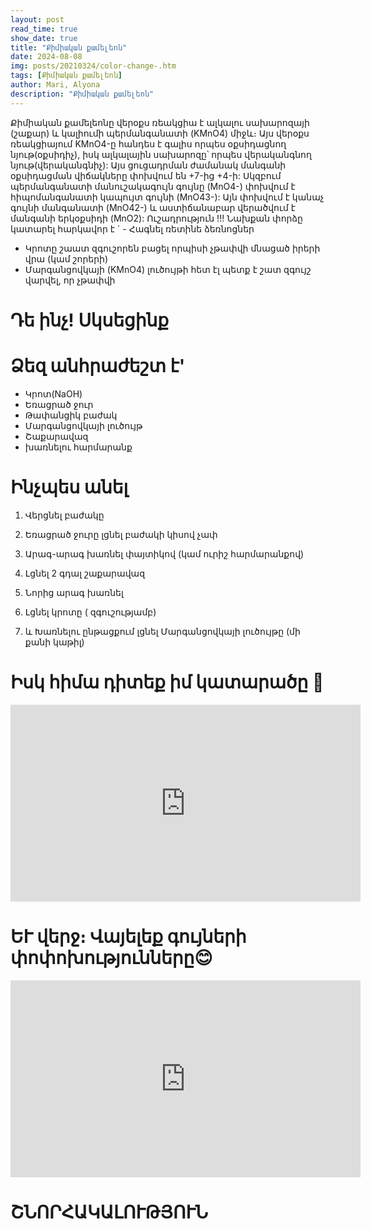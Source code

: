 ```yaml
---
layout: post
read_time: true
show_date: true
title: "Քիմիական քամելեոն"
date: 2024-08-08
img: posts/20210324/color-change-.htm
tags: [Քիմիական քամելեոն]
author: Mari, Alyona
description: "Քիմիական քամելեոն"
---
```



Քիմիական քամելեոնը վերօքս ռեակցիա է ալկալու սախարոզայի (շաքար) և կալիումի պերմանգանատի (KMnO4) միջև։ 
Այս վերօքս ռեակցիայում KMnO4-ը հանդես է գալիս որպես օքսիդացնող նյութ(օքսիդիչ), իսկ ալկալային սախարոզը՝ որպես վերականգնող նյութ(վերականգնիչ): 
Այս ցուցադրման ժամանակ մանգանի օքսիդացման վիճակները փոխվում են +7-ից +4-ի: 
Սկզբում պերմանգանատի մանուշակագույն գույնը (MnO4-) փոխվում է հիպոմանգանատի կապույտ գույնի (MnO43-): 
Այն փոխվում է կանաչ գույնի մանգանատի (MnO42-) և աստիճանաբար վերածվում է մանգանի երկօքսիդի (MnO2):
Ուշադրություն !!!
Նախքան փորձը կատարել հարկավոր է `
⁠- Հագնել ռետինե ձեռնոցներ
- Կրոտը շաատ զգուշորեն բացել որպիսի չթափվի մնացած իրերի վրա (կամ շորերի)
- Մարգանցովկայի (KMnO4) լուծույթի հետ էլ պետք է շատ զգույշ վարվել, որ չթափվի
  

# Դե ինչ! Սկսեցինք


# Ձեզ անհրաժեշտ է'

 - Կրոտ(NaOH)
 - Եռացրած ջուր
 - Թափանցիկ բաժակ
 - Մարգանցովկայի լուծույթ
 - Շաքարավազ
 - խառնելու հարմարանք


# Ինչպես անել


1) Վերցնել բաժակը

2) Եռացրած ջուրը լցնել բաժակի կիսով չափ

3) Արագ-արագ խառնել փայտիկով (կամ ուրիշ հարմարանքով)

4) Լցնել 2 գդալ շաքարավազ

5) Նորից արագ խառնել

6) Լցնել կրոտը ( զգուշությամբ)

7) և Խառնելու ընթացքում լցնել Մարգանցովկայի լուծույթը (մի քանի կաթիլ)



# Իսկ հիմա դիտեք իմ կատարածը 🤍


<iframe width="560" height="315" src="https://www.youtube.com/embed/bWQdCeHujnw" title="Լոգանքի ռումբեր" frameborder="0" allow="accelerometer; autoplay; clipboard-write; encrypted-media; gyroscope; picture-in-picture" allowfullscreen></iframe>

# ԵՒ վերջ։ Վայելեք գույների փոփոխությունները😊

<iframe width="560" height="315" src="https://www.youtube.com/embed/1sT2ixV4uVE" title="Լոգանքի ռումբեր - շարունակություն" frameborder="0" allow="accelerometer; autoplay; clipboard-write; encrypted-media; gyroscope; picture-in-picture" allowfullscreen></iframe>


# ՇՆՈՐՀԱԿԱԼՈՒԹՅՈՒՆ 


